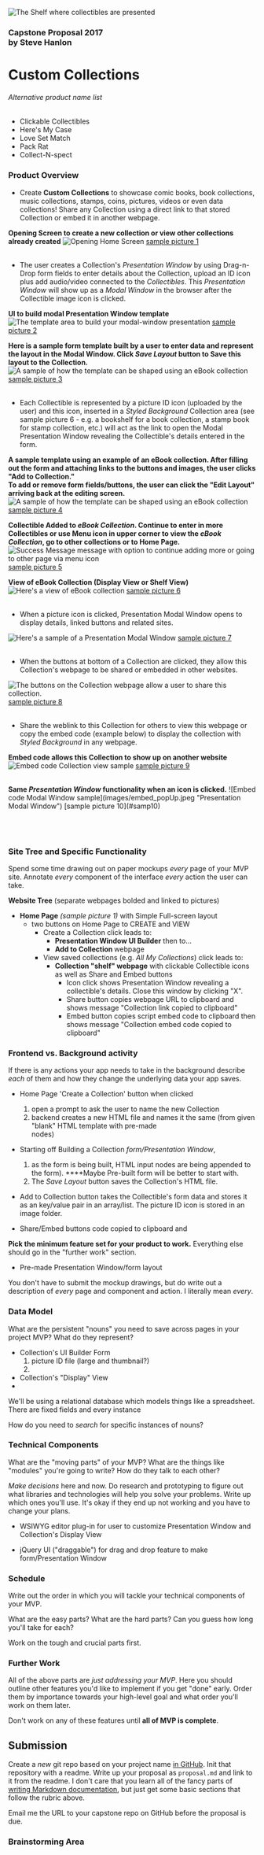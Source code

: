 

![The Shelf where collectibles are presented](images/custom_collection2.jpeg)

### Capstone Proposal 2017<br>by Steve Hanlon



# Custom Collections
###### Alternative product name list
- Clickable Collectibles
- Here's My Case
- Love Set Match
- Pack Rat
- Collect-N-spect


### Product Overview

- Create <strong>Custom Collections</strong> to showcase comic books, book collections, music collections, stamps, coins, pictures, videos or even data collections!  Share any Collection using a direct link to that stored Collection or embed it in another webpage.

<strong>Opening Screen to create a new collection or view other collections already created</strong>
![Opening Home Screen](images/open_screen2.jpeg)
[sample picture 1](#samp1)
<br><br>

- The user creates a Collection's <em>Presentation Window</em> by using Drag-n-Drop form fields to enter details about the Collection, upload an ID icon plus add audio/video connected to the <em>Collectibles</em>.  This <em>Presentation Window</em> will show up as a <em>Modal Window</em> in the browser after the Collectible image icon is clicked.

<strong>UI to build modal Presentation Window template</strong>
![The template area to build your modal-window presentation](images/build_form4.jpeg)
[sample picture 2](#samp2)

<strong>Here is a sample form template built by a user to enter data and represent the layout in the Modal Window. Click <em>Save Layout</em> button to Save this layout to the Collection.</strong>
![A sample of how the template can be shaped using an eBook collection](images/build_form_sample4.jpeg)
[sample picture 3](#samp3)
<br><br>

- Each Collectible is represented by a picture ID icon (uploaded by the user) and this icon, inserted in a <em>Styled Background</em> Collection area (see sample picture 6 - e.g. a bookshelf for a book collection, a stamp book for stamp collection, etc.) will act as the link to open the Modal Presentation Window revealing the Collectible's details entered in the form.

<strong>A sample template using an example of an eBook collection.  After filling out the form and attaching links to the buttons and images, the user clicks "Add to Collection."  
To add or remove form fields/buttons, the user can click the "Edit Layout" arriving back at the editing screen.</strong>
![A sample of how the template can be shaped using an eBook collection](images/collectible_entry4.jpeg)
[sample picture 4](#samp4)

<strong>Collectible Added to <em>eBook Collection</em>.  Continue to enter in more Collectibles or use Menu icon in upper corner to view the <em>eBook Collection</em>, go to other collections or to Home Page.</strong>
![Success Message message with option to continue adding more or going to other page via menu icon](images/collectible_success1.jpeg)
[sample picture 5](#samp5)



<strong>View of eBook Collection (Display View or Shelf View)</strong>
![Here's a view of eBook collection](images/eBook_collection2.jpeg)
[sample picture 6](#samp6)
<br><br>

- When a picture icon is clicked, Presentation Modal Window opens to display details, linked buttons and related sites.

![Here's a sample of a Presentation Modal Window](images/pres_window.jpeg)
[sample picture 7](#samp7)
<br><br>

- When the buttons at bottom of a Collection are clicked, they allow this Collection's webpage to be shared or embedded in other websites.

![The buttons on the Collection webpage allow a user to share this collection.](images/eBook_collection_btn.jpeg)
[sample picture 8](#samp8)
<br><br>



- Share the weblink to this Collection for others to view this webpage or copy the embed code (example below) to display the collection with <em>Styled Background</em> in any webpage.

<strong>Embed code allows this Collection to show up on another website</strong>
![Embed code Collection  view sample](images/embed.jpeg)
[sample picture 9](#samp9)

<br>
<strong>Same <em>Presentation Window</em> functionality when an icon is clicked.</strong>
![Embed code Modal Window  sample](images/embed_popUp.jpeg "Presentation Modal Window")
[sample picture 10](#samp10)
<br><br><br><br>


### Site Tree and Specific Functionality

Spend some time drawing out on paper mockups _every_ page of your MVP site.
Annotate _every_ component of the interface _every_ action the user can take.

<strong>Website Tree</strong> (separate webpages bolded and linked to pictures)
- <strong><a name="samp1">Home Page</a></strong> <em>(sample picture 1)</em> with Simple Full-screen layout
  - two buttons on Home Page to CREATE and VIEW
    - Create a Collection click leads to:
      - <strong><a name="samp2">Presentation Window</a> UI Builder</strong> then to...
      - <strong><a name="samp4">Add to Collection</a> </strong>webpage
    - View saved collections (e.g. <em>All My Collections</em>) click leads to:
      - <strong><a name="samp6">Collection</a> "shelf" webpage</strong> with clickable Collectible icons as well as Share and Embed buttons
        - Icon click shows <a name="samp7">Presentation Window</a> revealing a collectible's details. Close this window by clicking "X".
        - <a name="samp8">Share button</a> copies webpage URL to clipboard and shows message "Collection link copied to clipboard"
        - <a name="samp8">Embed button</a> copies script embed code to clipboard then shows message "Collection embed code copied to clipboard"



### Frontend vs. Background activity
If there is any actions your app needs to take in the background describe _each_ of them and how they change the underlying data your app saves.

- Home Page <a name="samp1">'Create a Collection'</a> button when clicked
  1. open a prompt to ask the user to name the new Collection
  2. backend creates a new HTML file and names it the same (from given "blank" HTML template with pre-made <form> nodes)

- Starting off Building a Collection <a name="samp2"><em>form/Presentation Window</em></a>,
  1. as the form is being built, HTML input nodes are being appended to the form). ****Maybe Pre-built form will be better to start with.
  2. The <em>Save Layout</em> button saves the Collection's HTML file.

- <a name="samp2">Add to Collection button</a> takes the Collectible's form data and stores it as an key/value pair in an array/list.  The picture ID icon is stored in an image folder.

- Share/Embed buttons code copied to clipboard and




**Pick the minimum feature set for your product to work.**
Everything else should go in the "further work" section.

- Pre-made Presentation Window/form layout



You don't have to submit the mockup drawings, but do write out a description of _every_ page and component and action.
I literally mean _every_.


### Data Model

What are the persistent "nouns" you need to save across pages in your project MVP?
What do they represent?

- <a name="samp2">Collection's UI Builder Form</a>
  1. picture ID file (large and thumbnail?)
  2.
- <a name="samp6">Collection's "Display" View</a>
-

We'll be using a relational database which models things like a spreadsheet.
There are fixed fields and every instance

How do you need to _search_ for specific instances of nouns?



### Technical Components

What are the "moving parts" of your MVP?
What are the things like "modules" you're going to write?
How do they talk to each other?




_Make decisions_ here and now.
Do research and prototyping to figure out what libraries and technologies will help you solve your problems.
Write up which ones you'll use.
It's okay if they end up not working and you have to change your plans.

- WSIWYG editor plug-in for user to customize Presentation Window and Collection's Display View

- jQuery UI ("draggable") for drag and drop feature to make <a name="samp2">form/Presentation Window</a>




### Schedule

Write out the order in which you will tackle your technical components of your MVP.

What are the easy parts?
What are the hard parts?
Can you guess how long you'll take for each?

Work on the tough and crucial parts first.

### Further Work

All of the above parts are _just addressing your MVP_.
Here you should outline other features you'd like to implement if you get "done" early.
Order them by importance towards your high-level goal and what order you'll work on them later.

Don't work on any of these features until **all of MVP is complete**.

## Submission

Create a _new_ git repo based on your project name [in GitHub](https://github.com/new).
Init that repository with a readme.
Write up your proposal as `proposal.md` and link to it from the readme.
I don't care that you learn all of the fancy parts of [writing Markdown documentation](https://help.github.com/articles/basic-writing-and-formatting-syntax/), but just get some basic sections that follow the rubric above.

Email me the URL to your capstone repo on GitHub before the proposal is due.


### Brainstorming Area
